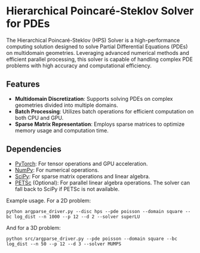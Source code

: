 # Hierarchical Poincaré-Steklov Solver for PDEs

The Hierarchical Poincaré-Steklov (HPS) Solver is a high-performance computing solution designed to solve Partial Differential Equations (PDEs) on multidomain geometries. Leveraging advanced numerical methods and efficient parallel processing, this solver is capable of handling complex PDE problems with high accuracy and computational efficiency.

## Features

- **Multidomain Discretization**: Supports solving PDEs on complex geometries divided into multiple domains.
- **Batch Processing**: Utilizes batch operations for efficient computation on both CPU and GPU.
- **Sparse Matrix Representation**: Employs sparse matrices to optimize memory usage and computation time.

## Dependencies

- [PyTorch](https://pytorch.org/): For tensor operations and GPU acceleration.
- [NumPy](https://numpy.org/): For numerical operations.
- [SciPy](https://scipy.org/): For sparse matrix operations and linear algebra.
- [PETSc](https://www.mcs.anl.gov/petsc/) (Optional): For parallel linear algebra operations. The solver can fall back to SciPy if PETSc is not available.

Example usage.
For a 2D problem:
```
python argparse_driver.py --disc hps --pde poisson --domain square --bc log_dist --n 1000 --p 12 --d 2 --solver superLU
```
And for a 3D problem:
```
python src/argparse_driver.py --pde poisson --domain square --bc log_dist --n 50 --p 12 --d 3 --solver MUMPS
```
